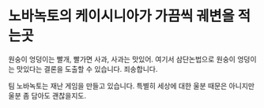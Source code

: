 # 노바녹토의 케이시니아가 가끔씩 궤변을 적는곳
원숭이 엉덩이는 빨개, 빨가면 사과, 사과는 맛있어.
여기서 삼단논법으로 원숭이 엉덩이는 맛있다는 결론을 도출할 수 있습니다.
죄송합니다.


팀 노바녹토는 재난 게임을 만들고 있습니다. 특별히 세상에 대한 울분 때문은 아니지만 울분 좀 담아도 괜찮을지도.
